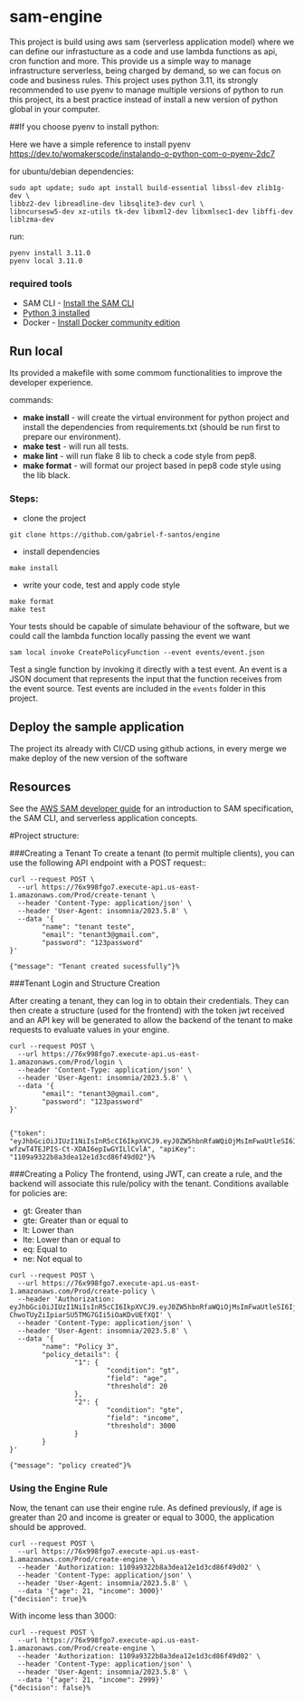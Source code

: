 # sam-engine

This project is build using aws sam (serverless application model) where we can define our infrastucture as a code and use lambda functions as api, cron function and more. This provide us a simple way to manage infrastructure serverless, being charged by demand, so we can focus on code and business rules.
This project uses python 3.11, its strongly recommended to use pyenv to manage multiple versions of python to run this project, its a best practice instead of install a new version of python global in your computer.

##If you choose pyenv to install python:

Here we have a simple reference to install pyenv
https://dev.to/womakerscode/instalando-o-python-com-o-pyenv-2dc7

for ubuntu/debian dependencies:

```
sudo apt update; sudo apt install build-essential libssl-dev zlib1g-dev \
libbz2-dev libreadline-dev libsqlite3-dev curl \
libncursesw5-dev xz-utils tk-dev libxml2-dev libxmlsec1-dev libffi-dev liblzma-dev
```

 run:

```
pyenv install 3.11.0
pyenv local 3.11.0
```

### required tools
* SAM CLI - [Install the SAM CLI](https://docs.aws.amazon.com/serverless-application-model/latest/developerguide/serverless-sam-cli-install.html)
* [Python 3 installed](https://www.python.org/downloads/)
* Docker - [Install Docker community edition](https://hub.docker.com/search/?type=edition&offering=community)





## Run local
Its provided a makefile with some commom functionalities to improve the developer experience.

commands:

- **make install** - will create the virtual environment for python project and install the dependencies from requirements.txt (should be run first to prepare our environment).
- **make test** - will run all tests.
- **make lint** - will run flake 8 lib to check a code style from pep8.
- **make format** - will format our project based in pep8 code style using the lib black.

### Steps:
- clone the project 
```
git clone https://github.com/gabriel-f-santos/engine
```
- install dependencies
```
make install
```
- write your code, test and apply code style
```
make format
make test
```
Your tests should be capable of simulate behaviour of the software, but we could call the lambda function locally passing the event we want

```
sam local invoke CreatePolicyFunction --event events/event.json
```

Test a single function by invoking it directly with a test event. An event is a JSON document that represents the input that the function receives from the event source. Test events are included in the `events` folder in this project.


## Deploy the sample application

The project its already with CI/CD using github actions, in every merge we make deploy of the new version of the software



## Resources

See the [AWS SAM developer guide](https://docs.aws.amazon.com/serverless-application-model/latest/developerguide/what-is-sam.html) for an introduction to SAM specification, the SAM CLI, and serverless application concepts.


#Project structure:

###Creating a Tenant
To create a tenant (to permit multiple clients), you can use the following API endpoint with a POST request::

```
curl --request POST \
  --url https://76x998fgo7.execute-api.us-east-1.amazonaws.com/Prod/create-tenant \
  --header 'Content-Type: application/json' \
  --header 'User-Agent: insomnia/2023.5.8' \
  --data '{
		"name": "tenant teste",
		"email": "tenant3@gmail.com",
		"password": "123password"
}'

{"message": "Tenant created sucessfully"}%
```
###Tenant Login and Structure Creation

After creating a tenant, they can log in to obtain their credentials. They can then create a structure (used for the frontend) with the token jwt received and an API key will be generated to allow the backend of the tenant to make requests to evaluate values in your engine.


```
curl --request POST \
  --url https://76x998fgo7.execute-api.us-east-1.amazonaws.com/Prod/login \
  --header 'Content-Type: application/json' \
  --header 'User-Agent: insomnia/2023.5.8' \
  --data '{
		"email": "tenant3@gmail.com",
		"password": "123password"
}'


{"token": "eyJhbGciOiJIUzI1NiIsInR5cCI6IkpXVCJ9.eyJ0ZW5hbnRfaWQiOjMsImFwaUtleSI6IjExMDlhOTMyMmI4YTNkZWExMmUxZDNjZDg2ZjQ5ZDAyIiwiZXhwIjoxNjk3MzI4NjQ1LCJzdWIiOiJ0ZW5hbnQzQGdtYWlsLmNvbSJ9.L2hkj6S_-wfzwT4TEJPIS-Ct-XDAI6epIwGYILlCvlA", "apiKey": "1109a9322b8a3dea12e1d3cd86f49d02"}%
```
###Creating a Policy 
The frontend, using JWT, can create a rule, and the backend will associate this rule/policy with the tenant. Conditions available for policies are:

- gt: Greater than
- gte: Greater than or equal to
- lt: Lower than
- lte: Lower than or equal to
- eq: Equal to
- ne: Not equal to

```
curl --request POST \
  --url https://76x998fgo7.execute-api.us-east-1.amazonaws.com/Prod/create-policy \
  --header 'Authorization: eyJhbGciOiJIUzI1NiIsInR5cCI6IkpXVCJ9.eyJ0ZW5hbnRfaWQiOjMsImFwaUtleSI6IjExMDlhOTMyMmI4YTNkZWExMmUxZDNjZDg2ZjQ5ZDAyIiwiZXhwIjoxNjk3MzI5MTY0LCJzdWIiOiJ0ZW5hbnQzQGdtYWlsLmNvbSJ9.iulY4-ChwoTUyZiIpiarSU5TMG7GIi5iOaKDvUEfXQI' \
  --header 'Content-Type: application/json' \
  --header 'User-Agent: insomnia/2023.5.8' \
  --data '{
		"name": "Policy 3",
		"policy_details": {
				"1": {
						"condition": "gt",
						"field": "age",
						"threshold": 20
				},
				"2": {
						"condition": "gte",
						"field": "income",
						"threshold": 3000
				}
		}
}'

{"message": "policy created"}%
```
### Using the Engine Rule
Now, the tenant can use their engine rule. As defined previously, if age is greater than 20 and income is greater or equal to 3000, the application should be approved.


```
curl --request POST \
  --url https://76x998fgo7.execute-api.us-east-1.amazonaws.com/Prod/create-engine \
  --header 'Authorization: 1109a9322b8a3dea12e1d3cd86f49d02' \
  --header 'Content-Type: application/json' \
  --header 'User-Agent: insomnia/2023.5.8' \
  --data '{"age": 21, "income": 3000}'
{"decision": true}% 
```

With income less than 3000:

```
curl --request POST \
  --url https://76x998fgo7.execute-api.us-east-1.amazonaws.com/Prod/create-engine \
  --header 'Authorization: 1109a9322b8a3dea12e1d3cd86f49d02' \
  --header 'Content-Type: application/json' \
  --header 'User-Agent: insomnia/2023.5.8' \
  --data '{"age": 21, "income": 2999}'
{"decision": false}% 
```